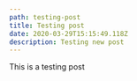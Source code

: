 ```yaml
---
path: testing-post
title: Testing post
date: 2020-03-29T15:15:49.118Z
description: Testing new post
---
```

This is a testing post